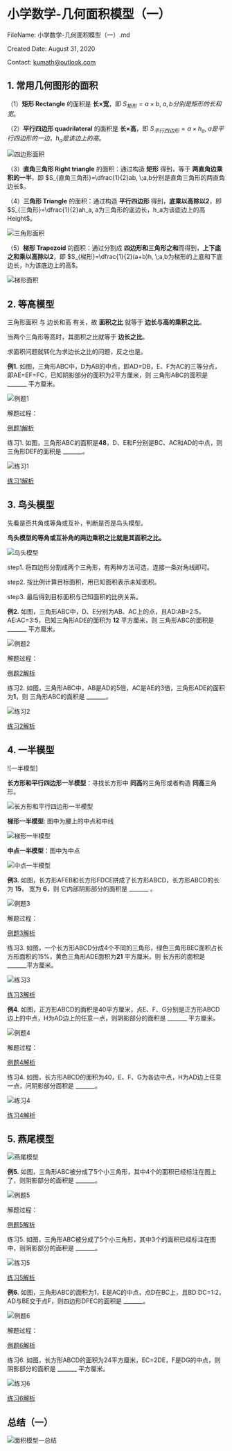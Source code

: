 # 小学数学-几何面积模型（一）

FileName:   小学数学-几何面积模型（一）.md

Created Date:      August 31, 2020  

Contact:     kumath@outlook.com

## 1. 常用几何图形的面积

（1）**矩形 Rectangle** 的面积是 **长$\times$宽**，即 $S_{矩形}=a\times b, \; a,b分别是矩形的长和宽$。

（2）**平行四边形 quadrilateral** 的面积是 **长$\times$高**，即 $S_{平行四边形}=a\times h_a, \; a 是平行四边形的一边，h_a是该边上的高$。

![四边形面积](img/四边形面积.png)

（3）**直角三角形 Right triangle** 的面积：通过构造 **矩形** 得到，等于 **两直角边乘积的一半**，即 $S_{直角三角形}=\dfrac{1}{2}ab, \;a,b分别是直角三角形的两直角边长$。

（4）**三角形 Triangle** 的面积：通过构造 **平行四边形** 得到，**底乘以高除以2**，即 $S_{三角形}=\dfrac{1}{2}ah_a, a为三角形的底边长，h_a为该底边上的高 Height$。

![三角形面积](img/三角形面积.png)

（5）**梯形 Trapezoid** 的面积：通过分割成 **四边形和三角形之和**而得到，**上下底之和乘以高除以2**，即 $S_{梯形}=\dfrac{1}{2}(a+b)h, \;a,b为梯形的上底和下底边长，h为该底边上的高$。

![梯形面积](img/梯形面积.png)

## 2. 等高模型

三角形面积 与 边长和高 有关，故 **面积之比** 就等于 **边长与高的乘积之比**。

当两个三角形等高时，其面积之比就等于 **边长之比**。

求面积问题就转化为求边长之比的问题，反之也是。

**例1.** 如图，三角形ABC中，D为AB的中点，即AD=DB，E、F为AC的三等分点，即AE=EF=FC，已知阴影部分的面积为2平方厘米，则 三角形ABC的面积是 _______ 平方厘米。

![例题1](img/例题1.png)

解题过程：

[例题1解析](ggb/例题1.ggb)

练习1. 如图，三角形ABC的面积是**48**，D、E和F分别是BC、AC和AD的中点，则 三角形DEF的面积是 _______。

![练习1](img/练习1.png)

[练习1解析](practice/练习1.ggb)

## 3. 鸟头模型

先看是否共角或等角或互补，判断是否是鸟头模型。

**鸟头模型的等角或互补角的两边乘积之比就是其面积之比。**

![鸟头模型](img/鸟头模型.png)

step1. 将四边形分割成两个三角形，有两种方法可选，连接一条对角线即可。

step2. 按比例计算目标面积，用已知面积表示未知面积。

step3. 最后得到目标面积与已知面积的比例关系。

**例2.** 如图，三角形ABC中，D、E分别为AB、AC上的点，且AD:AB=2:5，AE:AC=3:5，已知三角形ADE的面积为 **12** 平方厘米，则 三角形ABC的面积是 _______ 平方厘米。

![例题2](img/例题2.png)

解题过程：

[例题2解析](ggb/例题2.ggb)

练习2. 如图，三角形ABC中，AB是AD的5倍，AC是AE的3倍，三角形ADE的面积为**1**，则 三角形ABC的面积是 _______。

![练习2](img/练习2.png)

[练习2解析](practice/练习2.ggb)

## 4. 一半模型

![一半模型]

**长方形和平行四边形一半模型**：寻找长方形中 **同高**的三角形或者构造 **同高**三角形。

![长方形和平行四边形一半模型](img/长方形和平行四边形一半模型.png)

**梯形一半模型**: 图中为腰上的中点和中线

![梯形一半模型](img/梯形一半模型.png)

**中点一半模型**：图中为中点

![中点一半模型](img/中点一半模型.png)

**例3.** 如图，长方形AFEB和长方形FDCE拼成了长方形ABCD，长方形ABCD的长为 **15**， 宽为 **6**，则 它内部阴影部分的面积是 _______ 。

![例题3](img/例题3.png)

解题过程：

[例题3解析](ggb/例题3.ggb)

练习3. 如图，一个长方形ABCD分成4个不同的三角形，绿色三角形BEC面积占长方形面积的15%，黄色三角形ADE面积为**21** 平方厘米，则 长方形的面积是 _______平方厘米。

![练习3](img/练习3.png)

[练习3解析](practice/练习3.ggb)

**例4.** 如图，正方形ABCD的面积是40平方厘米，点E、F、G分别是正方形ABCD边上的中点，H为AD边上的任意一点，则阴影部分的面积是 _______ 平方厘米。

![例题4](img/例题4.png)

解题过程：

[例题4解析](ggb/例题4.ggb)

练习4. 如图，长方形ABCD的面积为40，E、F、G为各边中点，H为AD边上任意一点，问阴影部分面积是 _______。

![练习4](img/练习4.png)

[练习4解析](practice/练习4.ggb)

## 5. 燕尾模型

![燕尾模型](img/燕尾模型.png)

**例5.** 如图，三角形ABC被分成了5个小三角形，其中4个的面积已经标注在图上了，则阴影部分的面积是 _______。

![例题5](img/例题5.png)

解题过程：

[例题5解析](ggb/例题5.ggb)

练习5. 如图，三角形ABC被分成了5个小三角形，其中3个的面积已经标注在图中，则阴影部分的面积是 _______。

![练习5](img/练习5.png)

[练习5解析](practice/练习5.ggb)

**例6.** 如图，三角形ABC的面积为1，E是AC的中点，点D在BC上，且BD:DC=1:2，AD与BE交于点F，则四边形DFEC的面积是 _______。

![例题6](img/例题6.png)

解题过程：

[例题6解析](ggb/例题6.ggb)

练习6. 如图，长方形ABCD的面积为24平方厘米，EC=2DE，F是DG的中点，则阴影部分的面积是 _______ 平方厘米。

![练习6](img/练习6.png)

[练习6解析](practice/练习6.ggb)

## 总结（一）

![面积模型一总结](img/面积模型之一总结.jpg)
